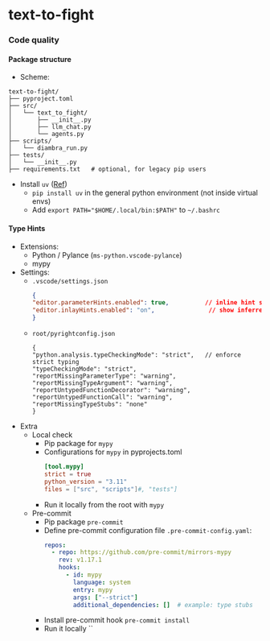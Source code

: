 # text-to-fight


### Code quality

#### Package structure

- Scheme:
```
text-to-fight/
├── pyproject.toml
├── src/
│   └── text_to_fight/
│       ├── __init__.py
│       ├── llm_chat.py
│       └── agents.py
├── scripts/
│   └── diambra_run.py
├── tests/
│   └── __init__.py
├── requirements.txt   # optional, for legacy pip users

```

- Install `uv` ([Ref](https://github.com/astral-sh/uv))
  - `pip install uv` in the general python environment (not inside virtual envs)
  - Add `export PATH="$HOME/.local/bin:$PATH"` to `~/.bashrc`

#### Type Hints

- Extensions:
  - Python / Pylance (`ms-python.vscode-pylance`)
  - mypy
- Settings:
  - `.vscode/settings.json`
    ```json
    {
    "editor.parameterHints.enabled": true,          // inline hint suggestions
    "editor.inlayHints.enabled": "on",               // show inferred types in editor
    }
    ```
  - `root/pyrightconfig.json`
    ```
    {
    "python.analysis.typeCheckingMode": "strict",   // enforce strict typing
    "typeCheckingMode": "strict",
    "reportMissingParameterType": "warning",
    "reportMissingTypeArgument": "warning",
    "reportUntypedFunctionDecorator": "warning",
    "reportUntypedFunctionCall": "warning",
    "reportMissingTypeStubs": "none"
    }
    ```
- Extra
  - Local check
    - Pip package for `mypy`
    - Configurations for `mypy` in pyprojects.toml
      ```toml
      [tool.mypy]
      strict = true
      python_version = "3.11"
      files = ["src", "scripts"]#, "tests"]
      ```
    - Run it locally from the root with `mypy`
  - Pre-commit
    - Pip package `pre-commit`
    - Define pre-commit configuration file `.pre-commit-config.yaml`:
      ```yaml
      repos:
        - repo: https://github.com/pre-commit/mirrors-mypy
          rev: v1.17.1
          hooks:
            - id: mypy
              language: system
              entry: mypy
              args: ["--strict"]
              additional_dependencies: []  # example: type stubs
      ```
    - Install pre-commit hook `pre-commit install`
    - Run it locally ``

